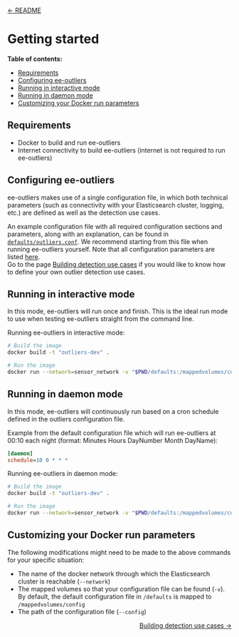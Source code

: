<p align="left"><a href="../README.md">&#8592; README</a></p>

# Getting started

**Table of contents:**
- [Requirements](#requirements)
- [Configuring ee-outliers](#configuring-ee-outliers)
- [Running in interactive mode](#running-in-interactive-mode)
- [Running in daemon mode](#running-in-daemon-mode)
- [Customizing your Docker run parameters](#customizing-your-docker-run-parameters)

## Requirements
- Docker to build and run ee-outliers
- Internet connectivity to build ee-outliers (internet is not required to run ee-outliers)

## Configuring ee-outliers

ee-outliers makes use of a single configuration file, in which both technical parameters (such as connectivity with your Elasticsearch cluster, logging, etc.) are defined as well as the detection use cases.

An example configuration file with all required configuration sections and parameters, along with an explanation, can be found in [`defaults/outliers.conf`](../defaults/outliers.conf). We recommend starting from this file when running ee-outliers yourself.  Note that all configuration parameters are listed [here](CONFIG_PARAMETERS.md).        
Go to the page [Building detection use cases](CONFIG_OUTLIERS.md) if you would like to know how to define your own outlier detection use cases.

## Running in interactive mode
In this mode, ee-outliers will run once and finish. This is the ideal run mode to use when testing ee-outliers straight from the command line.

Running ee-outliers in interactive mode:

```BASH
# Build the image
docker build -t "outliers-dev" .

# Run the image
docker run --network=sensor_network -v "$PWD/defaults:/mappedvolumes/config" -i  outliers-dev:latest python3 outliers.py interactive --config /mappedvolumes/config/outliers.conf
```

## Running in daemon mode
In this mode, ee-outliers will continuously run based on a cron schedule defined in the outliers configuration file.

Example from the default configuration file which will run ee-outliers at 00:10 each night (format: Minutes Hours DayNumber Month DayName):

```ini
[daemon]
schedule=10 0 * * *
```

Running ee-outliers in daemon mode:

```BASH
# Build the image
docker build -t "outliers-dev" .

# Run the image
docker run --network=sensor_network -v "$PWD/defaults:/mappedvolumes/config" -d outliers-dev:latest python3 outliers.py daemon --config /mappedvolumes/config/outliers.conf
```

## Customizing your Docker run parameters

The following modifications might need to be made to the above commands for your specific situation:
- The name of the docker network through which the Elasticsearch cluster is reachable (``--network``)
- The mapped volumes so that your configuration file can be found (``-v``). By default, the default configuration file in ``/defaults`` is mapped to ``/mappedvolumes/config``
- The path of the configuration file (``--config``)


<p align="right"><a href="CONFIG_OUTLIERS.md">Building detection use cases &#8594;</a></p>

